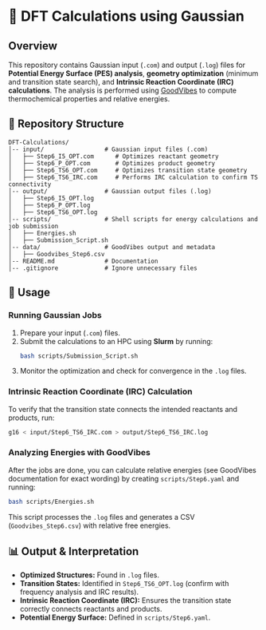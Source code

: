 # 🧪 DFT Calculations using Gaussian

## Overview
This repository contains Gaussian input (`.com`) and output (`.log`) files for **Potential Energy Surface (PES) analysis**, **geometry optimization** (minimum and transition state search), and **Intrinsic Reaction Coordinate (IRC) calculations**. The analysis is performed using [GoodVibes](https://github.com/patonlab/GoodVibes) to compute thermochemical properties and relative energies.

## 📂 Repository Structure
```
DFT-Calculations/
│-- input/                 # Gaussian input files (.com)
│   ├── Step6_I5_OPT.com      # Optimizes reactant geometry
│   ├── Step6_P_OPT.com       # Optimizes product geometry
│   ├── Step6_TS6_OPT.com     # Optimizes transition state geometry
│   ├── Step6_TS6_IRC.com     # Performs IRC calculation to confirm TS connectivity
│-- output/                # Gaussian output files (.log)
│   ├── Step6_I5_OPT.log
│   ├── Step6_P_OPT.log
│   ├── Step6_TS6_OPT.log
│-- scripts/               # Shell scripts for energy calculations and job submission
│   ├── Energies.sh
│   ├── Submission_Script.sh
│-- data/                  # GoodVibes output and metadata
│   ├── Goodvibes_Step6.csv
│-- README.md              # Documentation
│-- .gitignore             # Ignore unnecessary files
```


## 🚀 Usage
### Running Gaussian Jobs
1. Prepare your input (`.com`) files.
2. Submit the calculations to an HPC using **Slurm** by running:
   ```bash
   bash scripts/Submission_Script.sh
   ```
3. Monitor the optimization and check for convergence in the `.log` files.

### Intrinsic Reaction Coordinate (IRC) Calculation
To verify that the transition state connects the intended reactants and products, run:
```bash
g16 < input/Step6_TS6_IRC.com > output/Step6_TS6_IRC.log
```

### Analyzing Energies with GoodVibes
After the jobs are done, you can calculate relative energies (see GoodVibes documentation for exact wording) by creating `scripts/Step6.yaml` and running:
```bash
bash scripts/Energies.sh
```
This script processes the `.log` files and generates a CSV (`Goodvibes_Step6.csv`) with relative free energies.

## 📊 Output & Interpretation
- **Optimized Structures:** Found in `.log` files.
- **Transition States:** Identified in `Step6_TS6_OPT.log` (confirm with frequency analysis and IRC results).
- **Intrinsic Reaction Coordinate (IRC):** Ensures the transition state correctly connects reactants and products.
- **Potential Energy Surface:** Defined in `scripts/Step6.yaml`.
